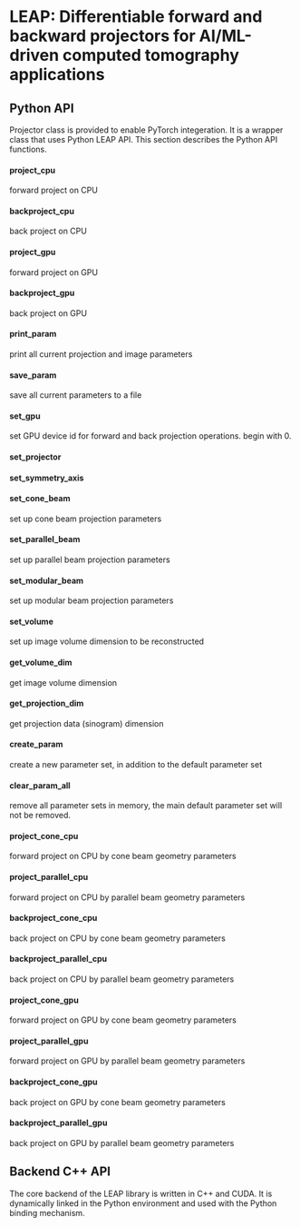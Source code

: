 # LEAP: Differentiable forward and backward projectors for AI/ML-driven computed tomography applications


## Python API

Projector class is provided to enable PyTorch integeration. It is a wrapper class that uses Python LEAP API.
This section describes the Python API functions. 
 
#### project_cpu
forward project on CPU

#### backproject_cpu
back project on CPU

#### project_gpu
forward project on GPU

#### backproject_gpu
back project on GPU

#### print_param
print all current projection and image parameters

#### save_param
save all current parameters to a file

#### set_gpu
set GPU device id for forward and back projection operations. begin with 0.

#### set_projector

#### set_symmetry_axis

#### set_cone_beam
set up cone beam projection parameters

#### set_parallel_beam
set up parallel beam projection parameters

#### set_modular_beam
set up modular beam projection parameters

#### set_volume
set up image volume dimension to be reconstructed
 
#### get_volume_dim
get image volume dimension

#### get_projection_dim
get projection data (sinogram) dimension

#### create_param
create a new parameter set, in addition to the default parameter set

#### clear_param_all
remove all parameter sets in memory, the main default parameter set will not be removed. 

#### project_cone_cpu
forward project on CPU by cone beam geometry parameters

#### project_parallel_cpu
forward project on CPU by parallel beam geometry parameters

#### backproject_cone_cpu
back project on CPU by cone beam geometry parameters

#### backproject_parallel_cpu
back project on CPU by parallel beam geometry parameters

#### project_cone_gpu
forward project on GPU by cone beam geometry parameters

#### project_parallel_gpu
forward project on GPU by parallel beam geometry parameters

#### backproject_cone_gpu
back project on GPU by cone beam geometry parameters

#### backproject_parallel_gpu
back project on GPU by parallel beam geometry parameters


## Backend C++ API

The core backend of the LEAP library is written in C++ and CUDA. It is dynamically linked in the Python environment and used with the Python binding mechanism. 

